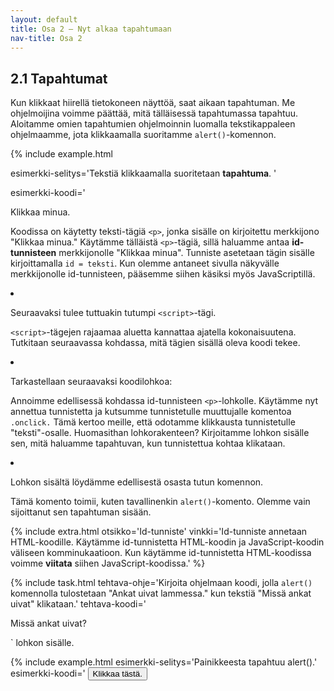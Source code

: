 ```yaml
---
layout: default
title: Osa 2 – Nyt alkaa tapahtumaan
nav-title: Osa 2
---
```

## 2.1 Tapahtumat

Kun klikkaat hiirellä tietokoneen näyttöä, saat aikaan tapahtuman. Me ohjelmoijina voimme päättää, mitä tälläisessä tapahtumassa tapahtuu. Aloitamme omien tapahtumien ohjelmoinnin luomalla tekstikappaleen ohjelmaamme, jota klikkaamalla suoritamme `alert()`-komennon.

{%
 include example.html

 esimerkki-selitys='Tekstiä klikkaamalla suoritetaan <b>tapahtuma</b>. '

 esimerkki-koodi='<!doctype HTML>
<p id = teksti>
    Klikkaa minua.
</p>
<script>
    teksti.onclick = () => {
	alert("Onnittelut, klikkasit oikeaa paikkaa.")
    }
${closeScript}'
%}

Käydään seuraavaksi läpi pala palalta, mitä koodissa oikein tapahtuu.

1. Ensin laitamme ohjelman alkuosaan HTML-koodia.

	<script>codeExample(
	`
	<p id = teksti >
	    Klikkaa minua.
	</p>
	`
	);</script>
	Koodissa on käytetty teksti-tägiä `<p>`, jonka sisälle on kirjoitettu merkkijono "Klikkaa minua." Käytämme tälläistä `<p>`-tägiä, sillä haluamme antaa **id-tunnisteen** merkkijonolle "Klikkaa minua". Tunniste asetetaan tägin sisälle kirjoittamalla `id = teksti`. Kun olemme antaneet sivulla näkyvälle merkkijonolle id-tunnisteen, pääsemme siihen käsiksi myös JavaScriptillä.

2. Seuraavaksi tulee tuttuakin tutumpi `<script>`-tägi.

	<script>codeExample(
	`
	<script>
	    //...	    
	${closeScript}
	`
	);</script>
	`<script>`-tägejen rajaamaa aluetta kannattaa ajatella kokonaisuutena. Tutkitaan seuraavassa kohdassa, mitä tägien sisällä oleva koodi tekee.

3. Tarkastellaan seuraavaksi koodilohkoa:

	<script>codeExample(
	`
	teksti.onclick = () => {
	    //...
	}
	`
	,"javascript");</script>
	
	Annoimme edellisessä kohdassa id-tunnisteen `<p>`-lohkolle. Käytämme nyt annettua tunnistetta ja kutsumme tunnistetulle muuttujalle komentoa `.onclick.` Tämä kertoo meille, että odotamme klikkausta tunnistetulle "teksti"-osalle. Huomasithan lohkorakenteen? Kirjoitamme lohkon sisälle sen, mitä haluamme tapahtuvan, kun tunnistettua kohtaa klikataan.  

4. Lohkon sisältä löydämme edellisestä osasta tutun komennon.

	<script>codeExample(
	`
	alert("Hello")
	`
	,"javascript");</script>
	
	Tämä komento toimii, kuten tavallinenkin `alert()`-komento. Olemme vain sijoittanut sen tapahtuman sisään.

{% include extra.html
otsikko='Id-tunniste'
vinkki='Id-tunniste annetaan HTML-koodille. Käytämme id-tunnistetta HTML-koodin ja JavaScript-koodin väliseen komminukaatioon. Kun käytämme id-tunnistetta HTML-koodissa voimme <b>viitata</b> siihen JavaScript-koodissa.'
%}

{% include task.html 
tehtava-ohje='Kirjoita ohjelmaan koodi, jolla <code>alert()</code> komennolla tulostetaan "Ankat uivat lammessa." kun tekstiä "Missä ankat uivat" klikataan.'
tehtava-koodi='<!doctype HTML>
<p id = teksti>
    Missä ankat uivat?
</p>
<script>
teksti.onclick = () => {
}
${closeScript}'
%}

{% include task.html
tehtava-ohje='Kirjoita ohjelmaan koodi, jolla <code>alert()</code>-komennolla tulostetaan "Höyhenpeite on myös vettähylkivä.", kun tekstiä "Ankkojen höyhenpeite on pehmeä" klikataan.'
tehtava-koodi='<!doctype HTML>
<p id = teksti>
    Ankkojen höyhenpeite on pehmeä.
</p>
<script>
${closeScript}'
%}

{% include task.html
tehtava-ohje='Kirjoita ohjelmaan &lt;p&gt;-tägien sisälle teksti "Koodiankat ovat keltaisia.". Anna tägeille tunnisteeksi "teksti". Lisää tunnisteeseen viittaus `<code>`onclick</code>-komentoon oikeaan kohtaan.'
tehtava-koodi='<!doctype HTML>
<p>
    Saammeko tekstin toimimaan tapahtumana?
</p>
<script>
    .onclick = () => {
	alert("Onnittelut, osasit luoda oikean id-tunnuksen.")
    }
${closeScript}'
%}

{% include task.html
tehtava-ohje='Kirjoita ohjelmaan &lt;p&gt;-tägien sisälle teksti "Koodiankat auttavat ihmisiä ohjelmoinnissa.". Anna tägeille tunnisteeksi "teksti". Lisää <code>onclick</code>-komento ja kirjoita sen sisälle <code>alert()</code>-komento, joka tulostaa tekstin "Koodiankat ovat söpöjä.".'
tehtava-koodi='<!doctype HTML>
<script>
${closeScript}'
%}

{% include example.html
esimerkki-selitys='Tekstiä klikkaamalla teksti vaihtuu.'
esimerkki-koodi='<!doctype HTML>
<p id = teksti>Klikkaa minua.</p>
<script>
    teksti.onclick = () => {
		teksti.textContent = "Moikka moi!"    
    }
${closeScript}'
%}

Jotta voimme muokata tekstiä, joka on jo asetettu sivulle kerran tarvitaan komentoa `textContent`. Edellisessä esimerkissä koodi `teksti.textContent = "Moikka moi!"` kutsuu tätä komentoa "teksti"-tunnisteille Yhtäsuuruusmerkeillä (=) asetamme tämän "teksti"-tunnistetun kohdan arvoksi merkkijonon "Moikka moi!".

### Opitut komennot

Opimme tässä osassa muuttamaan tapahtumien avulla HTML-sivulla olevien objektien sisältöä. Kerrataan vielä, mitä komentoja opimme.

| Komento       | Esimerkki           | Selitys  |
| :-------------: |:-------------| :-----: |
| `id = teksti` | `<p id = teksti> Tekstillä on tunnisteena "teksti"` | Lisää tunnisteen HTML-elementille. |
| `.onclick = () = {}` | `teksti.onclick = () => {` | Odottaa käyttäjältä klikkausta asetettuun muuttujaan. |
| | `//...` | |
| | `}` | |
| `textContent` | `teksti.textContent = "Moikka moi!` | Vaihtaa id-tunnistetun muuttujan arvon. |

## 2.2 Painikkeet

Tekstin lisäksi voimme tehdä painikkeita. Kuten <button>tämä.</button> Tästä painikkeesta ei vielä kuitenkaan tapahdu mitään. JavaScriptillä saamme painikkeesta tapahtumia aikaiseksi.

Ensin painike täytyy luoda. Tämä onnistuu kirjoittamalla `<button>`tämä.`</button>`.

Tämän jälkeen luomme toiminnalisuuden painikkeelle `<script></script>` lohkon sisälle.

{% include example.html
esimerkki-selitys='Painikkeesta tapahtuu alert().'
esimerkki-koodi='<!doctype HTML>
<button id=nappi>Klikkaa tästä.</button>
<script>
	nappi.onclick = () =>  {
		alert("Nappia painettiin.")
	}
${closeScript}'
%}

Kutsumme siis tällä kertaa `.onclick` komentoa `<button>`-objektille, jolle olemme antaneet id-tunnisteeksi "nappi". Toiminnallisuus näyttää hyvin samalta, kuin edellisessä osiossa teimme tekstin muuuttamisen kanssa.

Tehdään seuraavaksi ohjelma, joka käyttää kahta erilaista id-tunnistettua HTML-objektia.

{% include example.html
esimerkki-selitys='Painiketta <code>&lt;button&gt;</code> painettaessa suoritetaan komento <code>nappi.onclick</code>.'
esimerkki-koodi='<!doctype HTML>
<p id = teksti>hello!<p>
<button id=nappi>Vaihda tekstiä</button>
<script>
    nappi.onclick = () =>  {
	teksti.textContent = "Moikka moi!"
    }
${closeScript}'
%}

{% include task.html
tehtava-ohje='Kirjoita ohjelma, joka tulostaa näytölle "Klikkasit painiketta.'
tehtava-koodi='<!doctype HTML>
<button id=nappi>Klikkaa minua</button>
<script>
nappi.onclick = () => {
}
${closeScript}'
%}

{% include task.html
tehtava-ohje='Lisää ohjelmaan id-tunniste painikkeelle. Huomaa, että id-tunniste tulee antaa myös <code>.onclick</code>-metodille.'
tehtava-koodi='<!doctype HTML>
<button>Klikkaa minua</button>
<script>
	.onclick = () => {
    alert("Hyvää työtä!")
}
${closeScript}'
%}

{% include task.html
tehtava-ohje='Tässä tehtävässä vaihdetaan <code>&lt;p id=teksti&gt;</code>-objektin tekstiä. Lisää komento, joka vaihtaa <code>&lt;p id=teksti&gt;</code>-objektin tekstin tekstiksi "Onnistuin!".'
tehtava-koodi='<!doctype HTML>
<p id=teksti>
    Onnistutko vaihtamaan tämän tekstin?
<p>
<button id=nappi>Vaihda tekstiä</button>
<script>
    nappi.onclick = () => {
    }
${closeScript}'
%}

Osaamme luoda objekteja, tapahtumia ja kuuntelijoita. Osaamme siis tehdä jo aika paljon kaikenlaista. Kerrataan vielä, mitä olemme oppineet.

### Opitut komennot

Opimme tässä osassa muuttamaan tapahtumien avulla HTML-sivulla olevien objektien sisältöä. Kerrataan vielä, mitä komentoja opimme.

| Komento       | Esimerkki           | Selitys  |
| :-------------: |:-------------| :-----: |
| `<button id=nappi>` | `<button id=nappi>Tämä on painike.</button>` | Luo painikkeen HTML-koodissa. |
